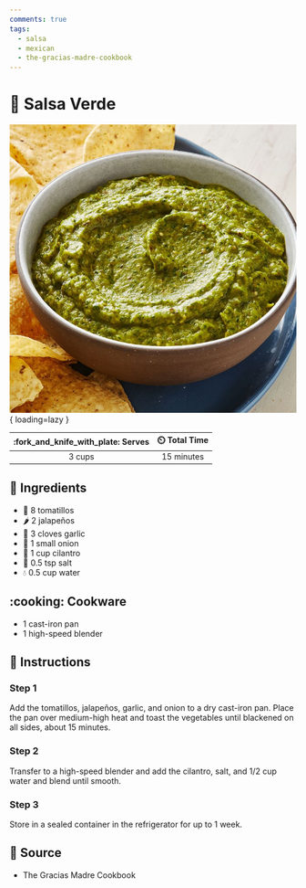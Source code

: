 ```yaml
---
comments: true
tags:
  - salsa
  - mexican
  - the-gracias-madre-cookbook
---
```

# :tomato: Salsa Verde

![Salsa Verde][1]{ loading=lazy }

| :fork_and_knife_with_plate: Serves | :timer_clock: Total Time |
|:----------------------------------:|:-----------------------: |
| 3 cups | 15 minutes |

## :salt: Ingredients

- :tomato: 8 tomatillos
- :hot_pepper: 2 jalapeños
- :garlic: 3 cloves garlic
- :onion: 1 small onion
- :herb: 1 cup cilantro
- :salt: 0.5 tsp salt
- :droplet: 0.5 cup water

## :cooking: Cookware

- 1 cast-iron pan
- 1 high-speed blender

## :pencil: Instructions

### Step 1

Add the tomatillos, jalapeños, garlic, and onion to a dry cast-iron pan. Place the pan over medium-high heat and toast
the vegetables until blackened on all sides, about 15 minutes.

### Step 2

Transfer to a high-speed blender and add the cilantro, salt, and 1/2 cup water and blend until smooth.

### Step 3

Store in a sealed container in the refrigerator for up to 1 week.

## :link: Source

- The Gracias Madre Cookbook

[1]: <../assets/images/salsa-verde.jpg>
